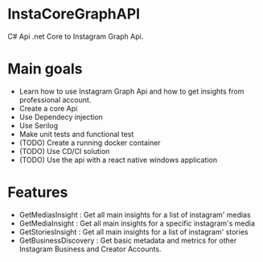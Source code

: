 # InstaCoreGraphAPI
C# Api .net Core to Instagram Graph Api.

# Main goals
 - Learn how to  use Instagram Graph Api and how to get insights from professional account.
 - Create a core Api
 - Use Dependecy injection
 - Use Serilog
 - Make unit tests and functional test
 - (TODO) Create a running docker container
 - (TODO) Use CD/CI solution 
 - (TODO) Use the api with a react native windows application  

 # Features
 
 - GetMediasInsight : Get all main insights for a list of instagram' medias
 - GetMediaInsight : Get all main insights for a specific instagram's media
 - GetStoriesInsight : Get all main insights for a list of instagram' stories
 - GetBusinessDiscovery : Get basic metadata and metrics for other Instagram Business and Creator Accounts.

 